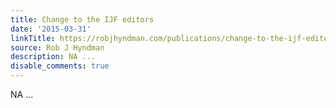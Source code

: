 ```yaml
---
title: Change to the IJF editors
date: '2015-03-31'
linkTitle: https://robjhyndman.com/publications/change-to-the-ijf-editors/
source: Rob J Hyndman
description: NA ...
disable_comments: true
---
```

NA ...